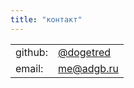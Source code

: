 ```yaml
---
title: "контакт"
---
```


<!-- I'm using an html table instead of a markdown table
because I don't need a thead -->

<table>
  <tbody>
    <tr>
      <td>github:</td>
      <td><a href="https://github.com/dogetred">@dogetred</a></td>
    </tr>
    <tr>
      <td>email:</td>
      <td><a href="mailto:me@adgb.ru">me@adgb.ru</a></td>
    </tr>
  </tbody>
</table>

